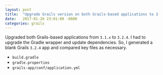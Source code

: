 ```yaml
---
layout: post
title:  "Upgrade Grails version on both Grails-based applications to 3.2.4"
date:   2017-01-26 23:01:00 -0800
categories: grails
---
```

Upgraded both Grails-based applications from `3.1.x` to `3.2.4`.  I had to
upgrade the Gradle wrapper and update dependencies.  So, I generated a blank
Grails `3.2.4` app and compared key files as necessary.

* `build.gradle`
* `gradle.properties`
* `grails-app/conf/application.yml`
